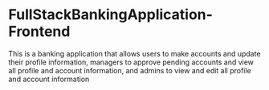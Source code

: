 # FullStackBankingApplication-Frontend
This is a banking application that allows users to make accounts and update their profile information, managers to approve pending accounts and view all profile and account information, and admins to view and edit all profile and account information
